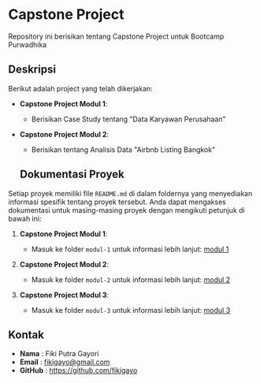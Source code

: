   # Capstone Project

Repository ini berisikan tentang Capstone Project untuk Bootcamp Purwadhika

  ## Deskripsi

Berikut adalah project yang telah dikerjakan:

- **Capstone Project Modul 1**: 
  - Berisikan Case Study tentang "Data Karyawan Perusahaan"

- **Capstone Project Modul 2**: 
  - Berisikan tentang Analisis Data "Airbnb Listing Bangkok"

  ## Dokumentasi Proyek

Setiap proyek memiliki file `README.md` di dalam foldernya yang menyediakan informasi spesifik tentang proyek tersebut. Anda dapat mengakses dokumentasi untuk masing-masing proyek dengan mengikuti petunjuk di bawah ini:

1. **Capstone Project Modul 1**:
   - Masuk ke folder `modul-1` untuk informasi lebih lanjut: [modul 1](https://github.com/fikigayo/Capstone-Project/tree/main/modul-1)

2. **Capstone Project Modul 2**:
   - Masuk ke folder `modul-2` untuk informasi lebih lanjut: [modul 2](https://github.com/fikigayo/Capstone-Project/tree/main/modul-2)
  
3. **Capstone Project Modul 3**:
   - Masuk ke folder `modul-3` untuk informasi lebih lanjut: [modul 3](https://github.com/fikigayo/Capstone-Project/tree/main/modul-3)


## Kontak

- **Nama**    : Fiki Putra Gayori
- **Email**   : fikigayo@gmail.com
- **GitHub**  : https://github.com/fikigayo

